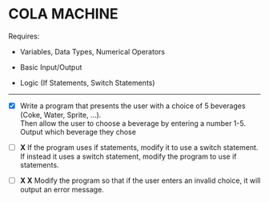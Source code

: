 # COLA MACHINE

Requires:

- Variables, Data Types, Numerical Operators

- Basic Input/Output

- Logic (If Statements, Switch Statements)

---

- [x] Write a program that presents the user with a choice of 5 beverages (Coke, Water, Sprite, ...).\
Then allow the user to choose a beverage by entering a number 1-5.\
Output which beverage they chose

- [ ] **X** If the program uses if statements, modify it to use a switch statement.\
If instead it uses a switch statement, modify the program to use if statements.

- [ ] **X X** Modify the program so that if the user enters an invalid choice, it will output an error message.

